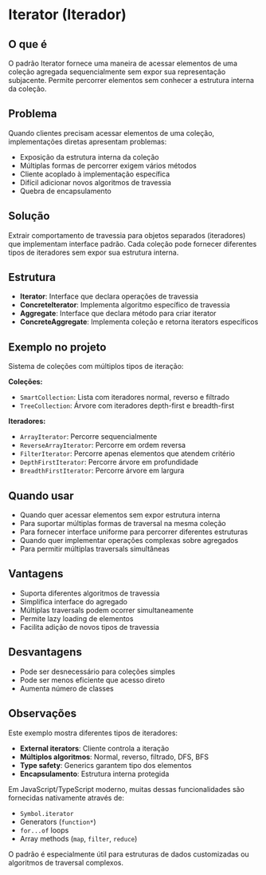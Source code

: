 # Iterator (Iterador)

## O que é

O padrão Iterator fornece uma maneira de acessar elementos de uma coleção agregada sequencialmente sem expor sua representação subjacente. Permite percorrer elementos sem conhecer a estrutura interna da coleção.

## Problema

Quando clientes precisam acessar elementos de uma coleção, implementações diretas apresentam problemas:
- Exposição da estrutura interna da coleção
- Múltiplas formas de percorrer exigem vários métodos
- Cliente acoplado à implementação específica
- Difícil adicionar novos algoritmos de travessia
- Quebra de encapsulamento

## Solução

Extrair comportamento de travessia para objetos separados (iteradores) que implementam interface padrão. Cada coleção pode fornecer diferentes tipos de iteradores sem expor sua estrutura interna.

## Estrutura

- **Iterator**: Interface que declara operações de travessia
- **ConcreteIterator**: Implementa algoritmo específico de travessia
- **Aggregate**: Interface que declara método para criar iterator
- **ConcreteAggregate**: Implementa coleção e retorna iterators específicos

## Exemplo no projeto

Sistema de coleções com múltiplos tipos de iteração:

**Coleções:**
- `SmartCollection`: Lista com iteradores normal, reverso e filtrado
- `TreeCollection`: Árvore com iteradores depth-first e breadth-first

**Iteradores:**
- `ArrayIterator`: Percorre sequencialmente
- `ReverseArrayIterator`: Percorre em ordem reversa
- `FilterIterator`: Percorre apenas elementos que atendem critério
- `DepthFirstIterator`: Percorre árvore em profundidade
- `BreadthFirstIterator`: Percorre árvore em largura

## Quando usar

- Quando quer acessar elementos sem expor estrutura interna
- Para suportar múltiplas formas de traversal na mesma coleção
- Para fornecer interface uniforme para percorrer diferentes estruturas
- Quando quer implementar operações complexas sobre agregados
- Para permitir múltiplas traversals simultâneas

## Vantagens

- Suporta diferentes algoritmos de travessia
- Simplifica interface do agregado
- Múltiplas traversals podem ocorrer simultaneamente
- Permite lazy loading de elementos
- Facilita adição de novos tipos de travessia

## Desvantagens

- Pode ser desnecessário para coleções simples
- Pode ser menos eficiente que acesso direto
- Aumenta número de classes

## Observações

Este exemplo mostra diferentes tipos de iteradores:
- **External iterators**: Cliente controla a iteração
- **Múltiplos algoritmos**: Normal, reverso, filtrado, DFS, BFS
- **Type safety**: Generics garantem tipo dos elementos
- **Encapsulamento**: Estrutura interna protegida

Em JavaScript/TypeScript moderno, muitas dessas funcionalidades são fornecidas nativamente através de:
- `Symbol.iterator`
- Generators (`function*`)
- `for...of` loops
- Array methods (`map`, `filter`, `reduce`)

O padrão é especialmente útil para estruturas de dados customizadas ou algoritmos de traversal complexos.